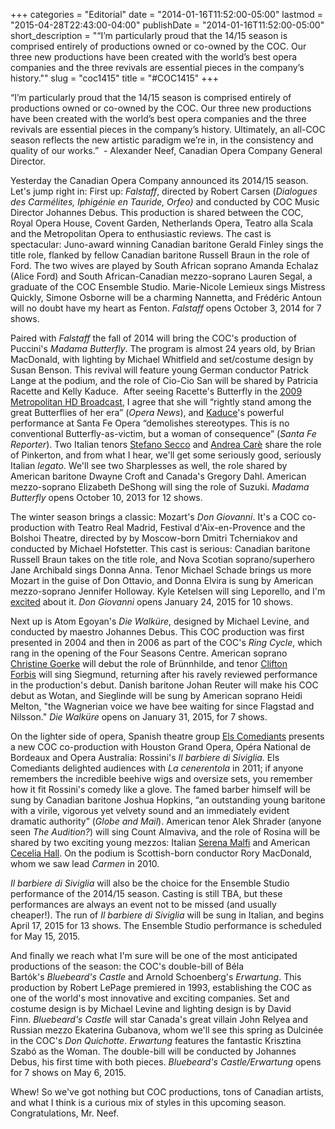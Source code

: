 +++
categories = "Editorial"
date = "2014-01-16T11:52:00-05:00"
lastmod = "2015-04-28T22:43:00-04:00"
publishDate = "2014-01-16T11:52:00-05:00"
short_description = "“I’m particularly proud that the 14/15 season is comprised entirely of productions owned or co-owned by the COC. Our three new productions have been created with the world’s best opera companies and the three revivals are essential pieces in the company’s history.&quot;"
slug = "coc1415"
title = "#COC1415"
+++

“I’m particularly proud that the 14/15 season is comprised entirely of productions owned or co-owned by the COC. Our three new productions have been created with the world’s best opera companies and the three revivals are essential pieces in the company’s history. Ultimately, an all-COC season reflects the new artistic paradigm we’re in, in the consistency and quality of our works.”  - Alexander Neef, Canadian Opera Company General Director.

Yesterday the Canadian Opera Company announced its 2014/15 season. Let's jump right in:
First up: _Falstaff_, directed by Robert Carsen (_Dialogues des Carmélites, Iphigénie en Tauride, Orfeo)_ and conducted by COC Music Director Johannes Debus. This production is shared between the COC, Royal Opera House, Covent Garden, Netherlands Opera, Teatro alla Scala and the Metropolitan Opera to enthusiastic reviews. The cast is spectacular: Juno-award winning Canadian baritone Gerald Finley sings the title role, flanked by fellow Canadian baritone Russell Braun in the role of Ford. The two wives are played by South African soprano Amanda Echalaz (Alice Ford) and South African-Canadian mezzo-soprano Lauren Segal, a graduate of the COC Ensemble Studio. Marie-Nicole Lemieux sings Mistress Quickly, Simone Osborne will be a charming Nannetta, and Frédéric Antoun will no doubt have my heart as Fenton. _Falstaff_ opens October 3, 2014 for 7 shows.

Paired with _Falstaff_ the fall of 2014 will bring the COC's production of Puccini's _Madama Butterfly_. The program is almost 24 years old, by Brian MacDonald, with lighting by Michael Whitfield and set/costume design by Susan Benson. This revival will feature young German conductor Patrick Lange at the podium, and the role of Cio-Cio San will be shared by Patricia Racette and Kelly Kaduce.  After seeing Racette's Butterfly in the [2009 Metropolitan HD Broadcast](http://www.metoperafamily.org/ondemand/catalog/search/results/index.aspx?keyword=madama+butterfly), I agree that she will “rightly stand among the great Butterflies of her era” (_Opera News_), and [Kaduce](http://www.nytimes.com/2010/07/27/arts/music/27butterfly.html?adxnnl=1&adxnnlx=1389845017-F+sBqadvLgS+aVp0gMmRsw)'s powerful performance at Santa Fe Opera “demolishes stereotypes. This is no conventional Butterfly-as-victim, but a woman of consequence” (_Santa Fe Reporter_). Two Italian tenors [Stefano Secco](http://www.youtube.com/watch?v=U7XXsGe9g2c) and [Andrea Carè](http://http://www.youtube.com/watch?v=Kc7PwJoLKIc) share the role of Pinkerton, and from what I hear, we'll get some seriously good, seriously Italian _legato_. We'll see two Sharplesses as well, the role shared by American baritone Dwayne Croft and Canada's Gregory Dahl. American mezzo-soprano Elizabeth DeShong will sing the role of Suzuki. _Madama Butterfly_ opens October 10, 2013 for 12 shows.

The winter season brings a classic: Mozart's _Don Giovanni_. It's a COC co-production with Teatro Real Madrid, Festival d'Aix-en-Provence and the Bolshoi Theatre, directed by by Moscow-born Dmitri Tcherniakov and conducted by Michael Hofstetter. This cast is serious: Canadian baritone Russell Braun takes on the title role, and Nova Scotian soprano/superhero Jane Archibald sings Donna Anna. Tenor Michael Schade brings us more Mozart in the guise of Don Ottavio, and Donna Elvira is sung by American mezzo-soprano Jennifer Holloway. Kyle Ketelsen will sing Leporello, and I'm [excited](http://www.youtube.com/watch?v=UkFEKU_BUBw) about it. _Don Giovanni_ opens January 24, 2015 for 10 shows.

Next up is Atom Egoyan's _Die Walküre_, designed by Michael Levine, and conducted by maestro Johannes Debus. This COC production was first presented in 2004 and then in 2006 as part of the COC's _Ring Cycle_, which rang in the opening of the Four Seasons Centre. American soprano [Christine Goerke](http://www.christinegoerke.com/) will debut the role of Brünnhilde, and tenor [Clifton Forbis](http://www.cami.com/?webid=157) will sing Siegmund, returning after his ravely reviewed performance in the production's debut. Danish baritone Johan Reuter will make his COC debut as Wotan, and Sieglinde will be sung by American soprano Heidi Melton, "the Wagnerian voice we have bee waiting for since Flagstad and Nilsson." _Die Walküre_ opens on January 31, 2015, for 7 shows.

On the lighter side of opera, Spanish theatre group [Els Comediants](http://comediants.com/?lang=en) presents a new COC co-production with Houston Grand Opera, Opéra National de Bordeaux and Opera Australia: Rossini's _Il barbiere di Siviglia._ Els Comediants delighted audiences with _La cenerentola_ in 2011; if anyone remembers the incredible beehive wigs and oversize sets, you remember how it fit Rossini's comedy like a glove. The famed barber himself will be sung by Canadian baritone Joshua Hopkins, “an outstanding young baritone with a virile, vigorous yet velvety sound and an immediately evident dramatic authority” (_Globe and Mail_). American tenor Alek Shrader (anyone seen _The Audition?_) will sing Count Almaviva, and the role of Rosina will be shared by two exciting young mezzos: Italian [Serena Malfi](http://www.serenamalfi.com/) and American [Cecelia Hall](http://www.cami.com/?webid=2270). On the podium is Scottish-born conductor Rory MacDonald, whom we saw lead _Carmen_ in 2010.

_Il barbiere di Siviglia_ will also be the choice for the Ensemble Studio performance of the 2014/15 season. Casting is still TBA, but these performances are always an event not to be missed (and usually cheaper!). The run of _Il barbiere di Siviglia_ will be sung in Italian, and begins April 17, 2015 for 13 shows. The Ensemble Studio performance is scheduled for May 15, 2015.

And finally we reach what I'm sure will be one of the most anticipated productions of the season: the COC's double-bill of Béla Bartók's _Bluebeard's Castle_ and Arnold Schoenberg's _Erwartung_. This production by Robert LePage premiered in 1993, establishing the COC as one of the world's most innovative and exciting companies. Set and costume design is by Michael Levine and lighting design is by David Finn. _Bluebeard's Castle_ will star Canada's great villain John Relyea and Russian mezzo Ekaterina Gubanova, whom we'll see this spring as Dulcinée in the COC's _Don Quichotte_. _Erwartung_ features the fantastic Krisztina Szabó as the Woman. The double-bill will be conducted by Johannes Debus, his first time with both pieces. _Bluebeard's Castle/Erwartung_ opens for 7 shows on May 6, 2015.

Whew! So we've got nothing but COC productions, tons of Canadian artists, and what I think is a curious mix of styles in this upcoming season. Congratulations, Mr. Neef.
